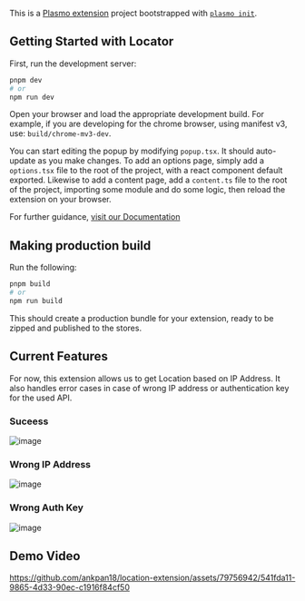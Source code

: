 This is a [Plasmo extension](https://docs.plasmo.com/) project bootstrapped with [`plasmo init`](https://www.npmjs.com/package/plasmo).

## Getting Started with Locator

First, run the development server:

```bash
pnpm dev
# or
npm run dev
```

Open your browser and load the appropriate development build. For example, if you are developing for the chrome browser, using manifest v3, use: `build/chrome-mv3-dev`.

You can start editing the popup by modifying `popup.tsx`. It should auto-update as you make changes. To add an options page, simply add a `options.tsx` file to the root of the project, with a react component default exported. Likewise to add a content page, add a `content.ts` file to the root of the project, importing some module and do some logic, then reload the extension on your browser.

For further guidance, [visit our Documentation](https://docs.plasmo.com/)

## Making production build

Run the following:

```bash
pnpm build
# or
npm run build
```

This should create a production bundle for your extension, ready to be zipped and published to the stores. 

## Current Features

For now, this extension allows us to get Location based on IP Address. It also handles error cases in case of wrong IP address or authentication key for the used API.
### Suceess
![image](https://github.com/ankpan18/location-extension/assets/79756942/aba2f37c-a6ec-44fe-b6e3-eb1a2eb635d2)

### Wrong IP Address
![image](https://github.com/ankpan18/location-extension/assets/79756942/a4f3b61d-36cc-4459-bfb0-d3c2c739943e)

### Wrong Auth Key
![image](https://github.com/ankpan18/location-extension/assets/79756942/0db1a14d-a209-4a7f-bd61-b1e37bdf3fd2)

## Demo Video

https://github.com/ankpan18/location-extension/assets/79756942/541fda11-9865-4d33-90ec-c1916f84cf50
